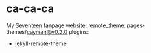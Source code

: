 # ca-ca-ca
My Seventeen fanpage website.
remote_theme: pages-themes/cayman@v0.2.0
plugins:
- jekyll-remote-theme 
